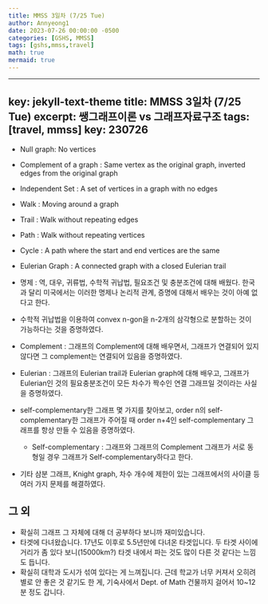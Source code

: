 ```yaml
---
title: MMSS 3일차 (7/25 Tue)
author: Annyeong1
date: 2023-07-26 00:00:00 -0500
categories: [GSHS, MMSS]
tags: [gshs,mmss,travel]
math: true
mermaid: true
---
```

---
key: jekyll-text-theme
title: MMSS 3일차 (7/25 Tue)
excerpt: 쌩그래프이론 vs 그래프자료구조
tags: [travel, mmss]
key: 230726
---
- Null graph: No vertices
- Complement of a graph : Same vertex as the original graph, inverted edges from the original graph
- Independent Set : A set of vertices in a graph with no edges
- Walk : Moving around a graph
- Trail : Walk without repeating edges
- Path : Walk without repeating vertices
- Cycle : A path where the start and end vertices are the same
- Eulerian Graph : A connected graph with a closed Eulerian trail

- 명제 : 역, 대우, 귀류법, 수학적 귀납법, 필요조건 및 충분조건에 대해 배웠다. 한국과 달리 미국에서는 이러한 명제나 논리적 관계, 증명에 대해서 배우는 것이 아예 없다고 한다. 
- 수학적 귀납법을 이용하여 convex n-gon을 n-2개의 삼각형으로 분할하는 것이 가능하다는 것을 증명하였다.
- Complement : 그래프의 Complement에 대해 배우면서, 그래프가 연결되어 있지 않다면 그 complement는 연결되어 있음을 증명하였다.
- Eulerian : 그래프의 Eulerian trail과 Eulerian graph에 대해 배우고, 그래프가 Eulerian인 것의 필요충분조건이 모든 차수가 짝수인 연결 그래프일 것이라는 사실을 증명하였다.
- self-complementary한 그래프 몇 가지를 찾아보고, order n의 self-complementary한 그래프가 주어질 때 order n+4인 self-complementary 그래프를 항상 만들 수 있음을 증명하였다.
	- Self-complementary : 그래프와 그래프의 Complement 그래프가 서로 동형일 경우 그래프가 Self-complementary하다고 한다.
- 기타 삼분 그래프, Knight graph, 차수 개수에 제한이 있는 그래프에서의 사이클 등 여러 가지 문제를 해결하였다.

## 그 외
- 확실히 그래프 그 자체에 대해 더 공부하다 보니까 재미있습니다.
- 타겟에 다녀왔습니다. 17년도 이후로 5.5년만에 다녀온 타겟입니다. 두 타겟 사이에 거리가 좀 있다 보니(15000km?) 타겟 내에서 파는 것도 많이 다른 것 같다는 느낌도 듭니다.
- 확실히 대학과 도시가 섞여 있다는 게 느껴집니다. 근데 학교가 너무 커져서 오히려 별로 안 좋은 것 같기도 한 게, 기숙사에서 Dept. of Math 건물까지 걸어서 10~12분 정도 갑니다.
